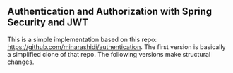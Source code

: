 ## Authentication and Authorization with Spring Security and JWT
This is a simple implementation based on this repo: https://github.com/minarashidi/authentication.
The first version is basically a simplified clone of that repo.
The following versions make structural changes.